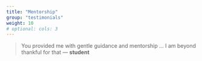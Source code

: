 ```yaml
---
title: "Mentorship"
group: "testimonials"
weight: 10
# optional: cols: 3
---
```

> You provided me with gentle guidance and mentorship ... I am beyond thankful for that — **student**